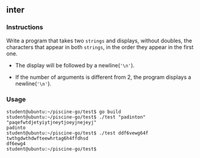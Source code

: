 ## inter

### Instructions

Write a program that takes two `strings` and displays, without doubles, the characters that appear in both `strings`, in the order they appear in the first one.

- The display will be followed by a newline(`'\n'`).

- If the number of arguments is different from 2, the program displays a newline(`'\n'`).

### Usage

```console
student@ubuntu:~/piscine-go/test$ go build
student@ubuntu:~/piscine-go/test$ ./test "padinton" "paqefwtdjetyiytjneytjoeyjnejeyj"
padinto
student@ubuntu:~/piscine-go/test$ ./test ddf6vewg64f  twthgdwthdwfteewhrtag6h4ffdhsd
df6ewg4
student@ubuntu:~/piscine-go/test$
```
